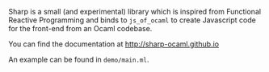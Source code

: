 Sharp is a small (and experimental) library which is inspired from Functional
Reactive Programming and binds to `js_of_ocaml` to create Javascript code for
the front-end from an Ocaml codebase.

You can find the documentation at http://sharp-ocaml.github.io

An example can be found in `demo/main.ml`.
